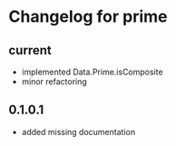 # Changelog for prime

## current

- implemented Data.Prime.isComposite
- minor refactoring

## 0.1.0.1

- added missing documentation
